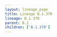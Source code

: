 ```yaml
---
layout: lineage_page
title: Lineage B.1.370
lineage: B.1.370
parent: B.1
children: ['B.1.370']
---
```

